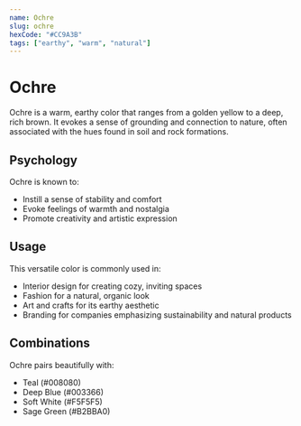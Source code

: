 ```yaml
---
name: Ochre
slug: ochre
hexCode: "#CC9A3B"
tags: ["earthy", "warm", "natural"]
---
```


# Ochre

Ochre is a warm, earthy color that ranges from a golden yellow to a deep, rich brown. It evokes a sense of grounding and connection to nature, often associated with the hues found in soil and rock formations.

## Psychology

Ochre is known to:
- Instill a sense of stability and comfort
- Evoke feelings of warmth and nostalgia
- Promote creativity and artistic expression

## Usage

This versatile color is commonly used in:
- Interior design for creating cozy, inviting spaces
- Fashion for a natural, organic look
- Art and crafts for its earthy aesthetic
- Branding for companies emphasizing sustainability and natural products

## Combinations

Ochre pairs beautifully with:
- Teal (#008080)
- Deep Blue (#003366)
- Soft White (#F5F5F5)
- Sage Green (#B2BBA0)